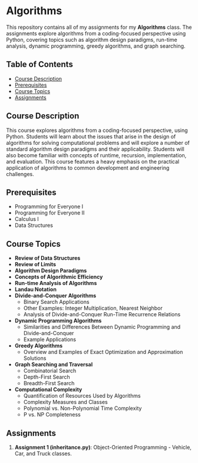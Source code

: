 # Algorithms

This repository contains all of my assignments for my **Algorithms** class. The assignments explore algorithms from a coding-focused perspective using Python, covering topics such as algorithm design paradigms, run-time analysis, dynamic programming, greedy algorithms, and graph searching.

## Table of Contents
- [Course Description](#course-description)
- [Prerequisites](#prerequisites)
- [Course Topics](#course-topics)
- [Assignments](#assignments)

## Course Description
This course explores algorithms from a coding-focused perspective, using Python. Students will learn about the issues that arise in the design of algorithms for solving computational problems and will explore a number of standard algorithm design paradigms and their applicability. Students will also become familiar with concepts of runtime, recursion, implementation, and evaluation. This course features a heavy emphasis on the practical application of algorithms to common development and engineering challenges.

## Prerequisites
- Programming for Everyone I
- Programming for Everyone II
- Calculus I
- Data Structures

## Course Topics
- **Review of Data Structures**
- **Review of Limits**
- **Algorithm Design Paradigms**
- **Concepts of Algorithmic Efficiency**
- **Run-time Analysis of Algorithms**
- **Landau Notation**
- **Divide-and-Conquer Algorithms**
  - Binary Search Applications
  - Other Examples: Integer Multiplication, Nearest Neighbor
  - Analysis of Divide-and-Conquer Run-Time Recurrence Relations
- **Dynamic Programming Algorithms**
  - Similarities and Differences Between Dynamic Programming and Divide-and-Conquer
  - Example Applications
- **Greedy Algorithms**
  - Overview and Examples of Exact Optimization and Approximation Solutions
- **Graph Searching and Traversal**
  - Combinatorial Search
  - Depth-First Search
  - Breadth-First Search
- **Computational Complexity**
  - Quantification of Resources Used by Algorithms
  - Complexity Measures and Classes
  - Polynomial vs. Non-Polynomial Time Complexity
  - P vs. NP Completeness

## Assignments
1. **Assignment 1 (inheritance.py)**: Object-Oriented Programming - Vehicle, Car, and Truck classes.
